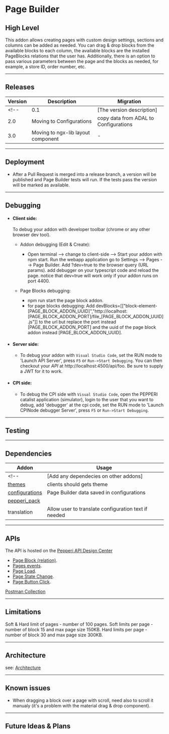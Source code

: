 # Page Builder

## High Level

<!-- [Provide a high level overview of the addons. What features does it provides, how does it interact with other addons etc. ] -->
This addon allows creating pages with custom design settings, sections and columns can be added as needed.
You can drag & drop blocks from the available blocks to each column, the available blocks are the installed PageBlocks relations that the user has. 
Additionally, there is an option to pass various parameters between the page and the blocks as needed, for example, a store ID, order number, etc.

---

## Releases
| Version | Description | Migration |
|-------- |------------ |---------- |
<!-- | 0.1     | [The version description] | [specify any migrations introduced in this version] | -->
| 2.0     | Moving to Configurations | copy data from ADAL to Configurations |
| 3.0     | Moving to ngx-lib layout component | - |

---

## Deployment

<!-- [Specify any manual or non-manual deployment specific to this addon] -->
- After a Pull Request is merged into a release branch, a version will be published and Page Builder tests will run. If the tests pass the version will be marked as available.

---

## Debugging

<!-- [Specify any debugging instructions specific to this addon] -->
- #### Client side: 
    To debug your addon with developer toolbar (chrome or any other browser dev tool).

    - Addon debugging (Edit & Create):
        - Open terminal --> change to client-side --> Start your addon with npm start.
        Run the webapp application go to Settings --> Pages --> Page Builder.
        Add ?dev=true to the browser query (URL params). add debugger on your typescript code and reload the page. notice that dev=true will work only if your addon runs on port 4400.

    - Page Blocks debugging:
        - npm run start the page block addon.
        - for page blocks debugging: Add devBlocks=[["block-element-[PAGE_BLOCK_ADDON_UUID]","http://localhost:[PAGE_BLOCK_ADDON_PORT]/file_[PAGE_BLOCK_ADDON_UUID].js"]] to the url but replace the port instead [PAGE_BLOCK_ADDON_PORT] and the uuid of the page block addon instead [PAGE_BLOCK_ADDON_UUID].

- #### Server side: 
    - To debug your addon with `Visual Studio Code`, set the RUN mode to 'Launch API Server', press `F5` or `Run->Start Debugging`.
    You can then checkout your *API* at http://localhost:4500/api/foo. Be sure to supply a JWT for it to work.

- #### CPI side:
    - To debug the CPI side with `Visual Studio Code`, open the PEPPERI catalist application (simulator), login to the user that you want to debug, add 'debugger' at the cpi code,  set the RUN mode to 'Launch CPINode debugger Server', press `F5` or `Run->Start Debugging`. 

---

## Testing

<!-- [Specify any testing instructions specific to this addon] -->

---

## Dependencies

| Addon | Usage |
|-------- |------------ |
<!-- | [Add any dependecies on other addons]  | [Specify the reason for this dependency]  | -->
| [themes](https://github.com/Pepperi-Addons/themes) | clients should gets theme 
| [configurations](https://github.com/Pepperi-Addons/configurations) | Page Builder data saved in configurations
| [pepperi_pack](https://github.com/Pepperi-Addons/pepperi-pack) | |
| translation | Allow user to translate configuration text if needed |

---

## APIs

<!-- [Provide links to API documentation] -->
The API is hosted on the [Pepperi API Design Center](https://apidesign.pepperi.com/pages/pages)

- [Page Block (relation)](https://apidesign.pepperi.com/addon-relations/addons-link-table/relation-names/page-block).
- [Pages events](https://apidesign.pepperi.com/headless-on-client/pages-events).
- [Page Load](https://apidesign.pepperi.com/headless-on-client/pages-events/page-load).
- [Page State Change](https://apidesign.pepperi.com/headless-on-client/pages-events/page-state-change).
- [Page Button Click](https://apidesign.pepperi.com/headless-on-client/pages-events/page-button-click).

[Postman Collection](./addon.postman_collection.json)

---

## Limitations

<!-- [Provide information regarding hard & soft limits] -->
Soft & Hard limit of pages - number of 100 pages.
Soft limits per page - number of block 15 and max page size 150KB.
Hard limits per page - number of block 30 and max page size 300KB.

---

## Architecture
see: [Architecture](./architecture.md)

---

## Known issues

<!-- - [provide any information regarding known issues (bugs, qwerks etc.) in the addon]  -->
- When dragging a block over a page with scroll, need also to scroll it manualy (it's a problem with the material drag & drop component). 

---

## Future Ideas & Plans

<!-- - [provide any knowledge regarding meaningful future plans for the addons (features, refactors etc.)] -->

